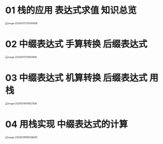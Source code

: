 # 01 栈的应用 表达式求值 知识总览

<img src="https://cvp.oss-cn-shanghai.aliyuncs.com/picgo/202403172153118.png" alt="image-20240317215344936" style="zoom:50%;" />

# 02 中缀表达式 手算转换 后缀表达式

<img src="https://cvp.oss-cn-shanghai.aliyuncs.com/picgo/202403172155151.png" alt="image-20240317215501945" style="zoom:50%;" />

# 03 中缀表达式 机算转换 后缀表达式 用栈

<img src="https://cvp.oss-cn-shanghai.aliyuncs.com/picgo/202403181419329.png" alt="image-20240318141927936" style="zoom:50%;" />

# 04 用栈实现 中缀表达式的计算

<img src="https://cvp.oss-cn-shanghai.aliyuncs.com/picgo/202403181805841.png" alt="image-20240318180536455" style="zoom:50%;" />
